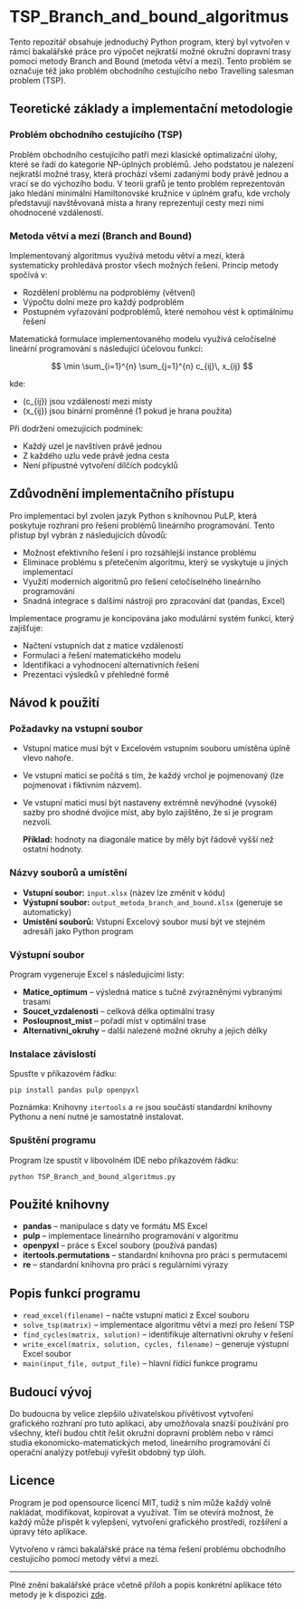 
# TSP_Branch_and_bound_algoritmus

Tento repozitář obsahuje jednoduchý Python program, který byl vytvořen v rámci bakalářské práce pro výpočet nejkratší možné okružní dopravní trasy pomocí metody Branch and Bound (metoda větví a mezí). Tento problém se označuje též jako problém obchodního cestujícího nebo Travelling salesman problem (TSP).

## Teoretické základy a implementační metodologie

### Problém obchodního cestujícího (TSP)

Problém obchodního cestujícího patří mezi klasické optimalizační úlohy, které se řadí do kategorie NP-úplných problémů. Jeho podstatou je nalezení nejkratší možné trasy, která prochází všemi zadanými body právě jednou a vrací se do výchozího bodu. V teorii grafů je tento problém reprezentován jako hledání minimální Hamiltonovské kružnice v úplném grafu, kde vrcholy představují navštěvovaná místa a hrany reprezentují cesty mezi nimi ohodnocené vzdáleností.

### Metoda větví a mezí (Branch and Bound)

Implementovaný algoritmus využívá metodu větví a mezí, která systematicky prohledává prostor všech možných řešení. Princip metody spočívá v:

- Rozdělení problému na podproblémy (větvení)
- Výpočtu dolní meze pro každý podproblém
- Postupném vyřazování podproblémů, které nemohou vést k optimálnímu řešení

Matematická formulace implementovaného modelu využívá celočíselné lineární programování s následující účelovou funkcí:

$$
\min \sum_{i=1}^{n} \sum_{j=1}^{n} c_{ij}\, x_{ij}
$$

kde:
- \(c_{ij}\) jsou vzdálenosti mezi místy
- \(x_{ij}\) jsou binární proměnné (1 pokud je hrana použita)

Při dodržení omezujících podmínek:
- Každý uzel je navštíven právě jednou
- Z každého uzlu vede právě jedna cesta
- Není přípustné vytvoření dílčích podcyklů

## Zdůvodnění implementačního přístupu

Pro implementaci byl zvolen jazyk Python s knihovnou PuLP, která poskytuje rozhraní pro řešení problémů lineárního programování. Tento přístup byl vybrán z následujících důvodů:

- Možnost efektivního řešení i pro rozsáhlejší instance problému
- Eliminace problému s přetečením algoritmu, který se vyskytuje u jiných implementací
- Využití moderních algoritmů pro řešení celočíselného lineárního programování
- Snadná integrace s dalšími nástroji pro zpracování dat (pandas, Excel)

Implementace programu je koncipována jako modulární systém funkcí, který zajišťuje:

- Načtení vstupních dat z matice vzdáleností
- Formulaci a řešení matematického modelu
- Identifikaci a vyhodnocení alternativních řešení
- Prezentaci výsledků v přehledné formě

## Návod k použití

### Požadavky na vstupní soubor

- Vstupní matice musí být v Excelovém vstupním souboru umístěna úplně vlevo nahoře.
- Ve vstupní matici se počítá s tím, že každý vrchol je pojmenovaný (lze pojmenovat i fiktivním názvem).
- Ve vstupní matici musí být nastaveny extrémně nevýhodné (vysoké) sazby pro shodné dvojice míst, aby bylo zajištěno, že si je program nezvolí.

  **Příklad:** hodnoty na diagonále matice by měly být řádově vyšší než ostatní hodnoty.

### Názvy souborů a umístění

- **Vstupní soubor:** `input.xlsx` (název lze změnit v kódu)
- **Výstupní soubor:** `output_metoda_branch_and_bound.xlsx` (generuje se automaticky)
- **Umístění souborů:** Vstupní Excelový soubor musí být ve stejném adresáři jako Python program

### Výstupní soubor

Program vygeneruje Excel s následujícími listy:

- **Matice_optimum** – výsledná matice s tučně zvýrazněnými vybranými trasami
- **Soucet_vzdalenosti** – celková délka optimální trasy
- **Posloupnost_mist** – pořadí míst v optimální trase
- **Alternativni_okruhy** – další nalezené možné okruhy a jejich délky

### Instalace závislostí

Spusťte v příkazovém řádku:

```
pip install pandas pulp openpyxl
```


Poznámka: Knihovny `itertools` a `re` jsou součástí standardní knihovny Pythonu a není nutné je samostatně instalovat.

### Spuštění programu

Program lze spustit v libovolném IDE nebo příkazovém řádku:

```
python TSP_Branch_and_bound_algoritmus.py
```


## Použité knihovny

- **pandas** – manipulace s daty ve formátu MS Excel
- **pulp** – implementace lineárního programování v algoritmu
- **openpyxl** – práce s Excel soubory (používá pandas)
- **itertools.permutations** – standardní knihovna pro práci s permutacemi
- **re** – standardní knihovna pro práci s regulárními výrazy

## Popis funkcí programu

- `read_excel(filename)` – načte vstupní matici z Excel souboru
- `solve_tsp(matrix)` – implementace algoritmu větví a mezí pro řešení TSP
- `find_cycles(matrix, solution)` – identifikuje alternativní okruhy v řešení
- `write_excel(matrix, solution, cycles, filename)` – generuje výstupní Excel soubor
- `main(input_file, output_file)` – hlavní řídící funkce programu

## Budoucí vývoj

Do budoucna by velice zlepšilo uživatelskou přívětivost vytvoření grafického rozhraní pro tuto aplikaci, aby umožňovala snazší používání pro všechny, kteří budou chtít řešit okružní dopravní problém nebo v rámci studia ekonomicko-matematických metod, lineárního programování či operační analýzy potřebují vyřešit obdobný typ úloh.

## Licence

Program je pod opensource licencí MIT, tudíž s ním může každý volně nakládat, modifikovat, kopírovat a využívat. Tím se otevírá možnost, že každý může přispět k vylepšení, vytvoření grafického prostředí, rozšíření a úpravy této aplikace.

Vytvořeno v rámci bakalářské práce na téma řešení problému obchodního cestujícího pomocí metody větví a mezí.

---

Plné znění bakalářské práce včetně příloh a popis konkrétní aplikace této metody je k dispozici [zde](https://is.czu.cz/zp/index.pl?podrobnosti_zp=337864;zpet=;prehled=vyhledavani;vzorek_zp=fric;kde=nazev;kde=autor;kde=klic_slova;filtr_stav=bez;zobrazit=Zobrazit;typ=1;typ=2;typ=3;typ=101;typ=8;typ=7;fakulta=20;fakulta=41;fakulta=40;fakulta=71;fakulta=50;fakulta=73;fakulta=72;fakulta=10;fakulta=30;obhajoba=2024;obhajoba=2023;obhajoba=2022;jazyk=1;jazyk=3;jazyk=2;jazyk=-1).
